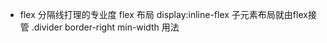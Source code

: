 - flex 
    分隔线打理的专业度
    flex 布局
    display:inline-flex 子元素布局就由flex接管
    .divider border-right
    min-width 用法